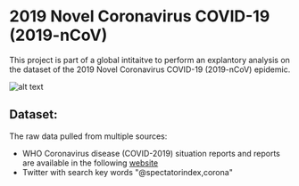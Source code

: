 # 2019 Novel Coronavirus COVID-19 (2019-nCoV)
This project is part of a global intitaitve to perform an explantory analysis on the dataset of the 2019 Novel Coronavirus COVID-19 (2019-nCoV) epidemic.

![alt text](https://github.com/ahmadbarakt/EDA-Coronavairous/blob/master/images/2019-nCoV-CDC-23312_without_background.png)

## Dataset:
The raw data pulled from multiple sources:
- WHO Coronavirus disease (COVID-2019) situation reports and reports are available in the following [website](https://www.who.int/emergencies/diseases/novel-coronavirus-2019/situation-reports/)
- Twitter with search key words "@spectatorindex,corona"
